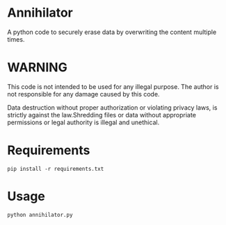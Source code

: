 # Annihilator
A python code to securely erase data by overwriting the content multiple times.

# WARNING
This code is not intended to be used for any illegal purpose. The author is not responsible for any damage caused by this code.

Data destruction without proper authorization or violating privacy laws, is strictly against the law.Shredding files or data without appropriate permissions or legal authority is illegal and unethical.

# Requirements
``` pip install -r requirements.txt ```

# Usage
``` python annihilator.py ```
